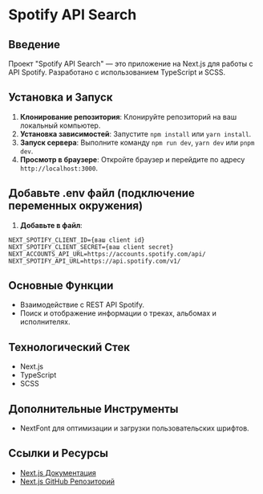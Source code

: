 # Spotify API Search

## Введение
Проект "Spotify API Search" — это приложение на Next.js для работы с API Spotify. Разработано с использованием TypeScript и SCSS.

## Установка и Запуск
1. **Клонирование репозитория**: Клонируйте репозиторий на ваш локальный компьютер.
2. **Установка зависимостей**: Запустите `npm install` или `yarn install`.
3. **Запуск сервера**: Выполните команду `npm run dev`, `yarn dev` или `pnpm dev`.
4. **Просмотр в браузере**: Откройте браузер и перейдите по адресу `http://localhost:3000`.

## Добавьте .env файл (подключение переменных окружения)
1. **Добавьте в файл**: 
```
NEXT_SPOTIFY_CLIENT_ID={ваш client id}
NEXT_SPOTIFY_CLIENT_SECRET={ваш client secret}
NEXT_ACCOUNTS_API_URL=https://accounts.spotify.com/api/
NEXT_SPOTIFY_API_URL=https://api.spotify.com/v1/
```
## Основные Функции
- Взаимодействие с REST API Spotify.
- Поиск и отображение информации о треках, альбомах и исполнителях.

## Технологический Стек
- Next.js
- TypeScript
- SCSS

## Дополнительные Инструменты
- NextFont для оптимизации и загрузки пользовательских шрифтов.

## Ссылки и Ресурсы
- [Next.js Документация](https://nextjs.org/docs)
- [Next.js GitHub Репозиторий](https://github.com/vercel/next.js/)
